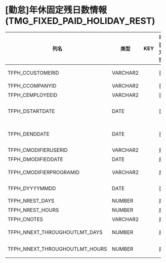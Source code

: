 # [勤怠]年休固定残日数情報(TMG_FIXED_PAID_HOLIDAY_REST)
| 列名   | 类型   | KEY  | 可否为空 | 注释   |
| ---- | ---- | ---- | ---- | ---- |
|TFPH_CCUSTOMERID|VARCHAR2||否|顧客ｺｰﾄﾞ                        固定：01|
|TFPH_CCOMPANYID|VARCHAR2||否|法人ｺｰﾄﾞ|
|TFPH_CEMPLOYEEID|VARCHAR2||否|職員番号|
|TFPH_DSTARTDATE|DATE||否|ﾃﾞｰﾀ開始日                      固定：1900/01/01|
|TFPH_DENDDATE|DATE||否|ﾃﾞｰﾀ終了日                      固定：2222/12/31|
|TFPH_CMODIFIERUSERID|VARCHAR2||是|更新者|
|TFPH_DMODIFIEDDATE|DATE||是|更新日|
|TFPH_CMODIFIERPROGRAMID|VARCHAR2||是|更新プログラムID|
|TFPH_DYYYYMMDD|DATE||否|基準日                          YYYY/MM/DD|
|TFPH_NREST_DAYS|NUMBER||是|残日数|
|TFPH_NREST_HOURS|NUMBER||是|残時間数|
|TFPH_CNOTES|VARCHAR2||是|備考|
|TFPH_NNEXT_THROUGHOUTLMT_DAYS|NUMBER||是|次回付与時繰越上限日数|
|TFPH_NNEXT_THROUGHOUTLMT_HOURS|NUMBER||是|次回付与時繰越上限時間数|
